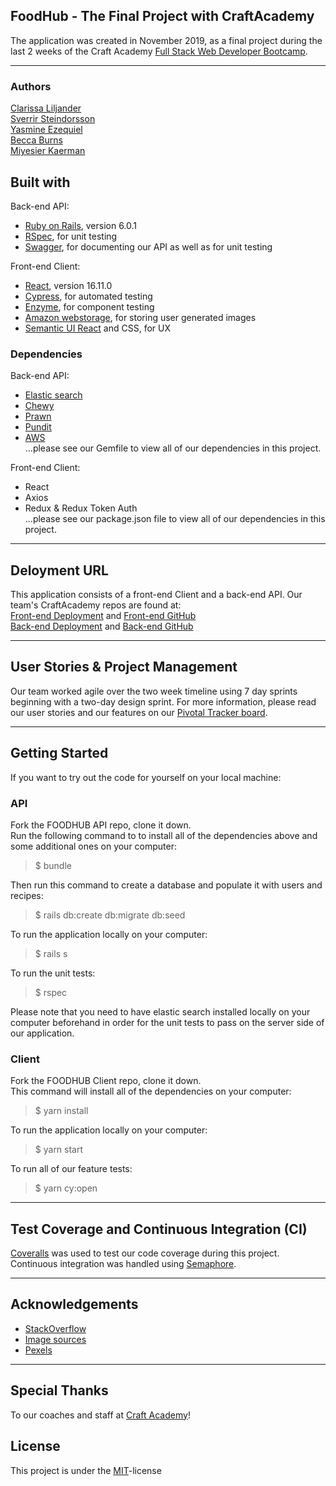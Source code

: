 ## FoodHub - The Final Project with CraftAcademy

The application was created in November 2019, as a final project during the last 2 weeks of the Craft Academy [Full Stack Web Developer Bootcamp](https://craftacademy.se/english/). 

---
### Authors
[Clarissa Liljander](https://github.com/clalil)  
[Sverrir Steindorsson](https://github.com/shsteindorsson)  
[Yasmine Ezequiel](https://github.com/yasmineezequiel)  
[Becca Burns]()  
[Miyesier Kaerman]()  

## Built with  
Back-end API:
- [Ruby on Rails](https://rubyonrails.org/), version 6.0.1  
- [RSpec](https://rspec.info/), for unit testing  
- [Swagger](https://swagger.io/), for documenting our API as well as for unit testing  

Front-end Client:
- [React](https://rspec.info/), version 16.11.0
- [Cypress](https://www.cypress.io/), for automated testing
- [Enzyme](https://airbnb.io/enzyme/), for component testing
- [Amazon webstorage](https://aws.amazon.com/), for storing user generated images 
- [Semantic UI React](https://react.semantic-ui.com/) and CSS, for UX 

### Dependencies  
Back-end API:
* [Elastic search](https://github.com/elastic/elasticsearch-ruby/tree/master/elasticsearch-extensions)
* [Chewy](https://github.com/toptal/chewy)
* [Prawn](https://github.com/prawnpdf/prawn)
* [Pundit](https://github.com/varvet/pundit)
* [AWS](https://rubygems.org/gems/aws-sdk-s3/versions/1.0.0.rc2)  
...please see our Gemfile to view all of our dependencies in this project. 

Front-end Client:
* React
* Axios
* Redux & Redux Token Auth  
...please see our package.json file to view all of our dependencies in this project.  

---
## Deloyment URL
This application consists of a front-end Client and a back-end API. Our team's CraftAcademy repos are found at:  
[Front-end Deployment](https://foodhub.recipes/) and [Front-end GitHub](https://github.com/CraftAcademy/foodhub-client)  
[Back-end Deployment](https://.herokuapp.com/) and [Back-end GitHub](https://github.com/CraftAcademy/foodhub-api)

---
## User Stories & Project Management
Our team worked agile over the two week timeline using 7 day sprints beginning with a two-day design sprint. For more information, please read our user stories and our features on our [Pivotal Tracker board](https://www.pivotaltracker.com/n/projects/2417177). 

---
## Getting Started
If you want to try out the code for yourself on your local machine:  
### API
Fork the FOODHUB API repo, clone it down.  
Run the following command to to install all of the dependencies above and some additional ones on your computer:
>$ bundle   

Then run this command to create a database and populate it with users and recipes:  
>$ rails db:create db:migrate db:seed
  
To run the application locally on your computer:
>$ rails s  

To run the unit tests:
>$ rspec

Please note that you need to have elastic search installed locally on your computer beforehand in order for the unit tests to pass on the server side of our application. 

### Client
Fork the FOODHUB Client repo, clone it down.  
This command will install all of the dependencies on your computer: 
>$ yarn install

To run the application locally on your computer:
>$ yarn start

To run all of our feature tests:
>$ yarn cy:open

---
## Test Coverage and Continuous Integration (CI)
[Coveralls](https://coveralls.io/) was used to test our code coverage during this project.  
Continuous integration was handled using [Semaphore](https://semaphoreci.com/).  

---
## Acknowledgements
- [StackOverflow](https://stackoverflow.com/)
- [Image sources](https://stock.adobe.com/)
- [Pexels](https://www.pexels.com/)

---
## Special Thanks
To our coaches and staff at [Craft Academy](https://craftacademy.se/)!

## License
This project is under the [MIT](https://opensource.org/licenses/MIT)-license